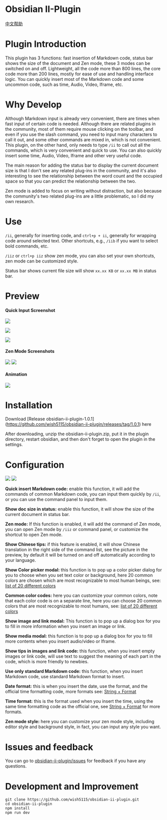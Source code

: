 # Obsidian II-Plugin

[中文帮助](https://github.com/wish5115/obsidian-ii-plugin/blob/main/README-zh.md)

# Plugin Introduction

This plugin has 3 functions: fast insertion of Markdown code, status bar shows the size of the document and Zen mode, these 3 modes can be switched on and off. Lightweight, all the code more than 800 lines, the core code more than 200 lines, mostly for ease of use and handling interface logic. You can quickly insert most of the Markdown code and some uncommon code, such as time, Audio, Video, Iframe, etc.

# Why Develop

Although Markdown input is already very convenient, there are times when fast input of certain code is needed. Although there are related plugins in the community, most of them require mouse clicking on the toolbar, and even if you use the slash command, you need to input many characters to call it out, and some other commands are mixed in, which is not convenient. This plugin, on the other hand, only needs to type `/ii` to call out all the commands, which is very convenient and quick to use. You can also quickly insert some time, Audio, Video, Iframe and other very useful code.

The main reason for adding the status bar to display the current document size is that I don't see any related plug-ins in the community, and it's also interesting to see the relationship between the word count and the occupied space so that you can predict the relationship between the two.

Zen mode is added to focus on writing without distraction, but also because the community's two related plug-ins are a little problematic, so I did my own research.

# Use

`/ii`, generally for inserting code, and `ctrl+p + ii`, generally for wrapping code around selected text. Other shortcuts, e.g., `/iib` if you want to select bold commands, etc.

`/iiz` or `ctrl+p iiz` show zen mode, you can also set your own shortcuts, zen mode can be customized style.

Status bar shows current file size will show `xx.xx KB` or `xx.xx MB` in status bar.

# Preview

#### Quick Input Screenshot

![](https://cdn.jsdelivr.net/gh/wish5115/obsidian-ii-plugin@main/assets/screenshots/list1.png)

![](https://cdn.jsdelivr.net/gh/wish5115/obsidian-ii-plugin@main/assets/screenshots/list2.png)

![](https://cdn.jsdelivr.net/gh/wish5115/obsidian-ii-plugin@main/assets/screenshots/image-modal.webp)

#### Zen Mode Screenshots

![](https://cdn.jsdelivr.net/gh/wish5115/obsidian-ii-plugin@main/assets/screenshots/zen-light.png)
![](https://cdn.jsdelivr.net/gh/wish5115/obsidian-ii-plugin@main/assets/screenshots/zen-dark.png)

#### Animation

![](https://cdn.jsdelivr.net/gh/wish5115/obsidian-ii-plugin@main/assets/screenshots/iiplugin.gif)

# Installation

Download [Release obsidian-ii-plugin-1.0.1] (https://github.com/wish5115/obsidian-ii-plugin/releases/tag/1.0.1) here

After downloading, unzip the obsidian-ii-plugin.zip, put it in the plugin directory, restart obsidian, and then don't forget to open the plugin in the settings.

# Configuration

![](https://cdn.jsdelivr.net/gh/wish5115/obsidian-ii-plugin@main/assets/screenshots/settings1.webp)
![](https://cdn.jsdelivr.net/gh/wish5115/obsidian-ii-plugin@main/assets/screenshots/settings2.webp)

**Quick insert Markdown code:** enable this function, it will add the commands of common Markdown code, you can input them quickly by `/ii`, or you can use the command panel to input them.

**Show doc size in status:** enable this function, it will show the size of the current document in status bar.

**Zen mode:** If this function is enabled, it will add the command of Zen mode, you can open Zen mode by `/iiz` or command panel, or customize the shortcut to open Zen mode.

**Show Chinese tips:** if this feature is enabled, it will show Chinese translation in the right side of the command list, see the picture in the preview, by default it will be turned on and off automatically according to your language.

**Show Color picker modal:** this function is to pop up a color picker dialog for you to choose when you set text color or background, here 20 common colors are chosen which are most recognizable to most human beings, see: [list of 20 different colors](https://zhuanlan.zhihu.com/p/508870810 )

**Common color codes:** here you can customize your common colors, note that each color code is on a separate line, here you can choose 20 common colors that are most recognizable to most humans, see: [list of 20 different colors](https://zhuanlan.zhihu.com/p/508870810 )

**Show image and link modal:** This function is to pop up a dialog box for you to fill in more information when you insert an image or link.

**Show media modal:** this function is to pop up a dialog box for you to fill more contents when you insert audio/video or Iframe.

**Show tips in images and link code:** this function, when you insert empty images or link code, will use text to suggest the meaning of each part in the code, which is more friendly to newbies.

**Use only standard Markdown code:** this function, when you insert Markdown code, use standard Markdown format to insert.

**Date format:** this is when you insert the date, use the format, and the official time formatting code, more formats see: [String + Format](https://momentjs.com/docs/#/parsing/string-format/)

**Time format:** this is the format used when you insert the time, using the same time formatting code as the official one, see [String + Format](https://momentjs.com/docs/#/parsing/string-format/) for more formats.

**Zen mode style:** here you can customize your zen mode style, including editor style and background style, in fact, you can input any style you want.


# Issues and feedback

You can go to [obsidian-ii-plugin/issues](https://github.com/wish5115/obsidian-ii-plugin/issues) for feedback if you have any questions.

# Development and Improvement

```
git clone https://github.com/wish5115/obsidian-ii-plugin.git
cd obsidian-ii-plugin
npm install
npm run dev
```

